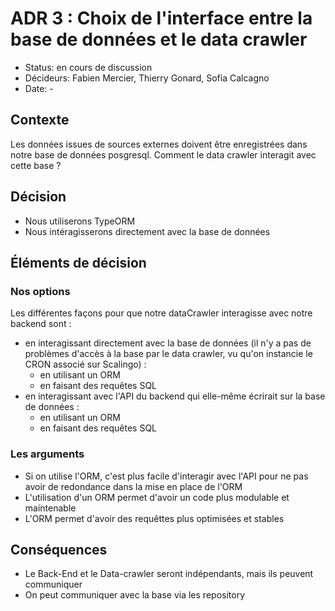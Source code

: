 # ADR 3 : Choix de l'interface entre la base de données et le data crawler

* Status: en cours de discussion
* Décideurs: Fabien Mercier, Thierry Gonard, Sofía Calcagno
* Date: -

## Contexte

Les données issues de sources externes doivent être enregistrées dans notre base de données posgresql. Comment le data crawler interagit avec cette base ?

## Décision

- Nous utiliserons TypeORM
- Nous intéragisserons directement avec la base de données

## Éléments de décision

### Nos options

Les différentes façons pour que notre dataCrawler interagisse avec notre backend sont :
- en interagissant directement avec la base de données (il n'y a pas de problèmes d'accès à la base par le data crawler, vu qu'on instancie le CRON associé sur Scalingo) :
  - en utilisant un ORM
  - en faisant des requêtes SQL
- en interagissant avec l'API du backend qui elle-même écrirait sur la base de données :
  - en utilisant un ORM
  - en faisant des requêtes SQL

### Les arguments

- Si on utilise l'ORM, c'est plus facile d'interagir avec l'API pour ne pas avoir de redondance dans la mise en place de l'ORM
- L'utilisation d'un ORM permet d'avoir un code plus modulable et maintenable
- L'ORM permet d'avoir des requêttes plus optimisées et stables

## Conséquences

- Le Back-End et le Data-crawler seront indépendants, mais ils peuvent communiquer
- On peut communiquer avec la base via les repository
